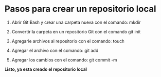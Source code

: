 # Pasos para crear un repositorio local

1) Abrir Git Bash y crear una carpeta nueva con el comando:
    mkdir

2) Convertir la carpeta en un repositorio Git con el comando
    git init

3) Agregarle archivos al repositorio con el comando:
    touch

4) Agregar el archivo con el comando:
    git add

5) Agregar los cambios con el comando:
    git commit -m

**Listo, ya esta creado el repositorio local**
